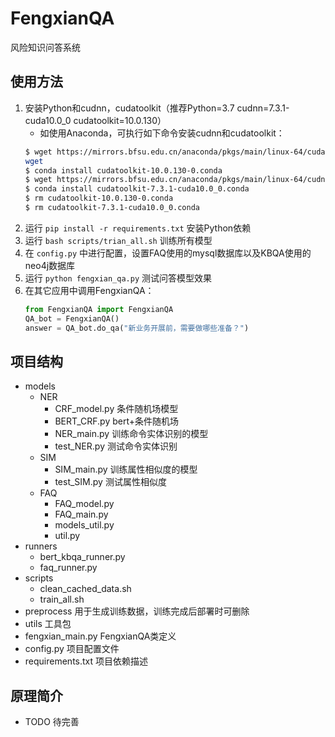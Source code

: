 # FengxianQA
风险知识问答系统
## 使用方法
1. 安装Python和cudnn，cudatoolkit（推荐Python=3.7 cudnn=7.3.1-cuda10.0_0 cudatoolkit=10.0.130）
    * 如使用Anaconda，可执行如下命令安装cudnn和cudatoolkit：
    ```bash
    $ wget https://mirrors.bfsu.edu.cn/anaconda/pkgs/main/linux-64/cudatoolkit-10.0.130-0.conda
    wget 
    $ conda install cudatoolkit-10.0.130-0.conda
    $ wget https://mirrors.bfsu.edu.cn/anaconda/pkgs/main/linux-64/cudnn-7.3.1-cuda10.0_0.conda
    $ conda install cudatoolkit-7.3.1-cuda10.0_0.conda
    $ rm cudatoolkit-10.0.130-0.conda
    $ rm cudatoolkit-7.3.1-cuda10.0_0.conda
    ```
2. 运行 `pip install -r requirements.txt` 安装Python依赖
3. 运行 `bash scripts/trian_all.sh` 训练所有模型
4. 在 `config.py` 中进行配置，设置FAQ使用的mysql数据库以及KBQA使用的neo4j数据库
5. 运行 `python fengxian_qa.py` 测试问答模型效果
6. 在其它应用中调用FengxianQA： 
    ```Python
    from FengxianQA import FengxianQA
    QA_bot = FengxianQA()
    answer = QA_bot.do_qa("新业务开展前，需要做哪些准备？")
    ```

## 项目结构
* models
    * NER
        * CRF_model.py  条件随机场模型
        * BERT_CRF.py  bert+条件随机场
        * NER_main.py  训练命令实体识别的模型
        * test_NER.py  测试命令实体识别
    * SIM
        * SIM_main.py  训练属性相似度的模型
        * test_SIM.py 测试属性相似度
    * FAQ
        * FAQ_model.py
        * FAQ_main.py
        * models_util.py
        * util.py
* runners
    * bert_kbqa_runner.py
    * faq_runner.py
* scripts
    * clean_cached_data.sh
    * train_all.sh
* preprocess 用于生成训练数据，训练完成后部署时可删除
* utils 工具包
* fengxian_main.py  FengxianQA类定义
* config.py 项目配置文件
* requirements.txt 项目依赖描述

## 原理简介
* TODO 待完善